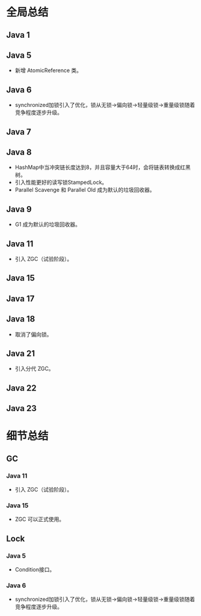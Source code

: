 # 全局总结
## Java 1
## Java 5
* 新增 AtomicReference 类。
## Java 6
* synchronized加锁引入了优化，锁从无锁->偏向锁->轻量级锁->重量级锁随着竞争程度逐步升级。
## Java 7
## Java 8
* HashMap中当冲突链长度达到8，并且容量大于64时，会将链表转换成红黑树。
* 引入性能更好的读写锁StampedLock。
* Parallel Scavenge 和 Parallel Old 成为默认的垃圾回收器。
## Java 9
* G1 成为默认的垃圾回收器。
## Java 11
* 引入 ZGC（试验阶段）。
## Java 15
## Java 17
## Java 18
* 取消了偏向锁。
## Java 21
* 引入分代 ZGC。
## Java 22
## Java 23
# 细节总结
## GC
### Java 11
* 引入 ZGC（试验阶段）。
### Java 15
* ZGC 可以正式使用。
## Lock
### Java 5
* Condition接口。
### Java 6
* synchronized加锁引入了优化，锁从无锁->偏向锁->轻量级锁->重量级锁随着竞争程度逐步升级。

